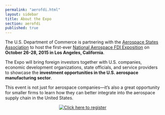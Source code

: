 ```yaml
---
permalink: "aerofdi.html"
layout: sidebar
title: About the Expo
section: aerofdi
published: true
---
```


The U.S. Department of Commerce is partnering with the [Aerospace States Association](http://aerostates.org/) to host the first-ever [National Aerospace FDI Exposition](http://aeroinvestmentexpo.com/) on **October 26-28, 2015 in Los Angeles, California**.

The Expo will bring foreign investors together with U.S. companies, economic development organizations, state officials, and service providers to showcase the **investment opportunities in the U.S. aerospace manufacturing sector**.

This event is not just for aerospace companies—it’s also a great opportunity for smaller firms to learn how they can better integrate into the aerospace supply chain in the United States.

<center><a href="https://www.regonline.com/Register/Checkin.aspx?EventID=1666610"><img src="http://dabuttonfactory.com/button.png?t=Click+here+to+register&f=Open+Sans&ts=24&tc=d12229&hp=20&vp=8&c=5&bgt=unicolored&bgc=fff&bs=2&bc=d12229" alt="Click here to register"></a></center><br/>

